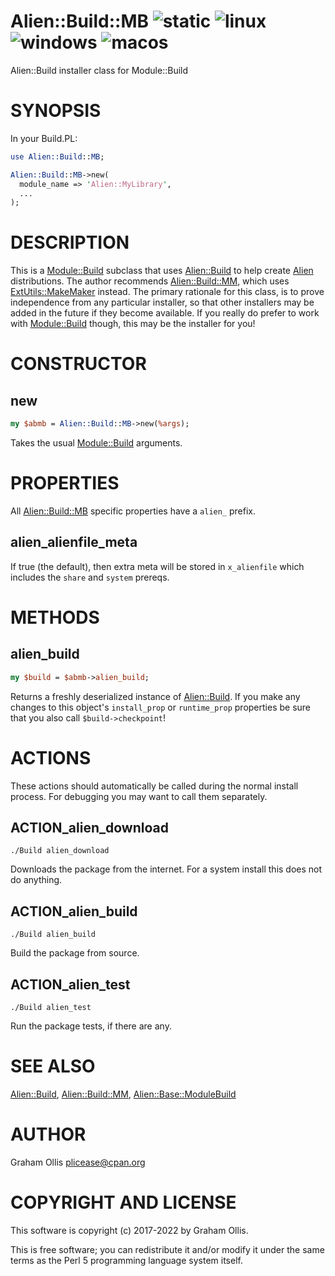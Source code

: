 # Alien::Build::MB ![static](https://github.com/PerlAlien/Alien-Build-MB/workflows/static/badge.svg) ![linux](https://github.com/PerlAlien/Alien-Build-MB/workflows/linux/badge.svg) ![windows](https://github.com/PerlAlien/Alien-Build-MB/workflows/windows/badge.svg) ![macos](https://github.com/PerlAlien/Alien-Build-MB/workflows/macos/badge.svg)

Alien::Build installer class for Module::Build

# SYNOPSIS

In your Build.PL:

```perl
use Alien::Build::MB;

Alien::Build::MB->new(
  module_name => 'Alien::MyLibrary',
  ...
);
```

# DESCRIPTION

This is a [Module::Build](https://metacpan.org/pod/Module::Build) subclass that uses [Alien::Build](https://metacpan.org/pod/Alien::Build) to
help create [Alien](https://metacpan.org/pod/Alien) distributions.  The author recommends
[Alien::Build::MM](https://metacpan.org/pod/Alien::Build::MM), which uses [ExtUtils::MakeMaker](https://metacpan.org/pod/ExtUtils::MakeMaker) instead.
The primary rationale for this class, is to prove independence
from any particular installer, so that other installers may be
added in the future if they become available.  If you really do
prefer to work with [Module::Build](https://metacpan.org/pod/Module::Build) though, this may be the
installer for you!

# CONSTRUCTOR

## new

```perl
my $abmb = Alien::Build::MB->new(%args);
```

Takes the usual [Module::Build](https://metacpan.org/pod/Module::Build) arguments.

# PROPERTIES

All [Alien::Build::MB](https://metacpan.org/pod/Alien::Build::MB) specific properties have a `alien_` prefix.

## alien\_alienfile\_meta

If true (the default), then extra meta will be stored in `x_alienfile` which includes
the `share` and `system` prereqs.

# METHODS

## alien\_build

```perl
my $build = $abmb->alien_build;
```

Returns a freshly deserialized instance of [Alien::Build](https://metacpan.org/pod/Alien::Build).  If you make
any changes to this object's `install_prop` or `runtime_prop` properties
be sure that you also call `$build->checkpoint`!

# ACTIONS

These actions should automatically be called during the normal install
process.  For debugging you may want to call them separately.

## ACTION\_alien\_download

```
./Build alien_download
```

Downloads the package from the internet.  For a system install this does
not do anything.

## ACTION\_alien\_build

```
./Build alien_build
```

Build the package from source.

## ACTION\_alien\_test

```
./Build alien_test
```

Run the package tests, if there are any.

# SEE ALSO

[Alien::Build](https://metacpan.org/pod/Alien::Build), [Alien::Build::MM](https://metacpan.org/pod/Alien::Build::MM), [Alien::Base::ModuleBuild](https://metacpan.org/pod/Alien::Base::ModuleBuild)

# AUTHOR

Graham Ollis <plicease@cpan.org>

# COPYRIGHT AND LICENSE

This software is copyright (c) 2017-2022 by Graham Ollis.

This is free software; you can redistribute it and/or modify it under
the same terms as the Perl 5 programming language system itself.
